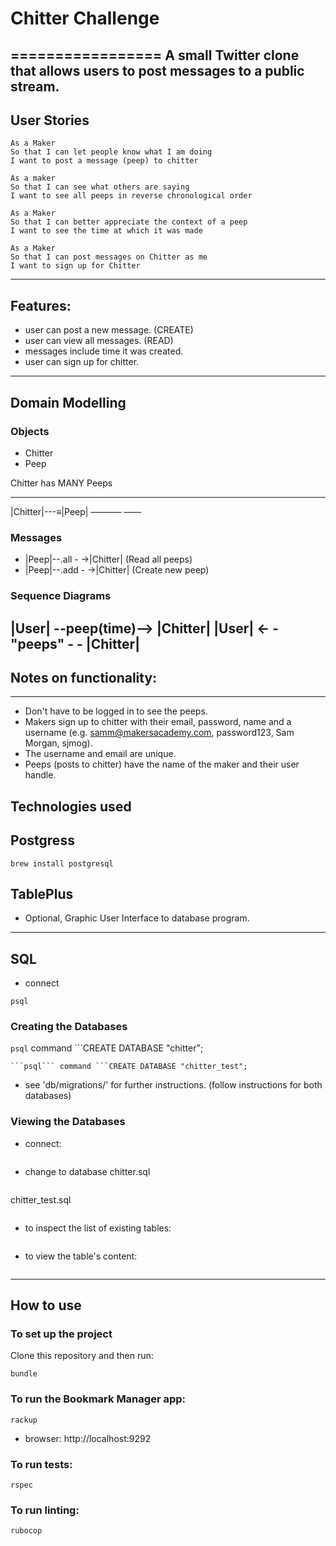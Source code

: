 # Chitter Challenge
=================
A small Twitter clone that allows users to post messages to a public stream.
-------
## User Stories
```
As a Maker
So that I can let people know what I am doing  
I want to post a message (peep) to chitter

As a maker
So that I can see what others are saying  
I want to see all peeps in reverse chronological order

As a Maker
So that I can better appreciate the context of a peep
I want to see the time at which it was made

As a Maker
So that I can post messages on Chitter as me
I want to sign up for Chitter
```
-----
## Features:
- user can post a new message. (CREATE)
- user can view all messages. (READ)
- messages include time it was created.
- user can sign up for chitter.
-----
## Domain Modelling
### Objects
- Chitter
- Peep

Chitter has MANY Peeps
 _______      ____
|Chitter|---≡|Peep| 
 –––––––      ––––

### Messages
- |Peep|--.all - ->|Chitter| (Read all peeps)
- |Peep|--.add - ->|Chitter| (Create new peep)

### Sequence Diagrams
|User| --peep(time)--> |Chitter|
|User| <- - "peeps" - - |Chitter|
------
## Notes on functionality:
------
* Don't have to be logged in to see the peeps.
* Makers sign up to chitter with their email, password, name and a username (e.g. samm@makersacademy.com, password123, Sam Morgan, sjmog).
* The username and email are unique.
* Peeps (posts to chitter) have the name of the maker and their user handle.


## Technologies used
## Postgress
```
brew install postgresql
```
## TablePlus
- Optional, Graphic User Interface to database program.
-----
## SQL
- connect
```
psql
```

### Creating the Databases
```psql``` command ```CREATE DATABASE "chitter";
```
```psql``` command ```CREATE DATABASE "chitter_test";
```
- see 'db/migrations/' for further instructions. (follow instructions for both databases)

### Viewing the Databases
- connect:
```psql
```

- change to database
chitter.sql
```\c chitter;
```
chitter_test.sql
```\c chitter_test;
```

- to inspect the list of existing tables:
```\dt;
```     

- to view the table's content:            
```SELECT * FROM chitter;
```
-----
## How to use

### To set up the project

Clone this repository and then run:

```
bundle
```

### To run the Bookmark Manager app:

```
rackup
```
- browser: http://localhost:9292
### To run tests:

```
rspec
```

### To run linting:

```
rubocop
```
